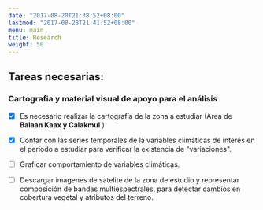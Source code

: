 ```yaml
---
date: "2017-08-20T21:38:52+08:00"
lastmod: "2017-08-28T21:41:52+08:00"
menu: main
title: Research
weight: 50
---
```



## Tareas necesarias: 

### Cartografia y material visual de apoyo para el análisis

* [X] Es necesario realizar la cartografía de la zona a estudiar (Area de **Balaan Kaax y Calakmul** ) 

* [X] Contar con las series temporales de la variables climáticas de interés en el periodo a estudiar para verificar la existencia de "variaciones". 

* [ ] Graficar comportamiento de variables climáticas. 

* [ ] Descargar imagenes de satelite de la zona de estudio y representar composición de bandas multiespectrales, para detectar cambios en cobertura vegetal y atributos del terreno. 


